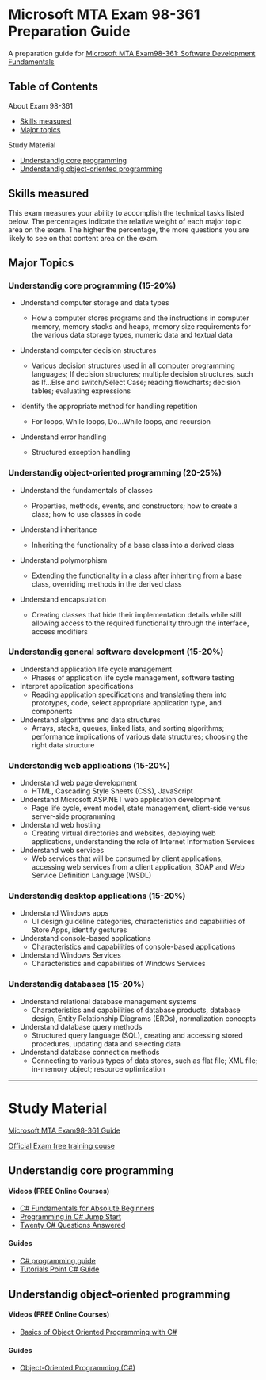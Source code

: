 # Microsoft MTA Exam 98-361 Preparation Guide
A preparation guide for [Microsoft MTA Exam98-361: Software Development Fundamentals](https://www.microsoft.com/en-us/learning/exam-98-361.aspx)


## Table of Contents
About Exam 98-361
* [Skills measured](#skills-measured)
* [Major topics](#major-topics)

Study Material
* [Understandig core programming](#understandig-core-programming)
* [Understandig object-oriented programming](#understandig-object-oriented-programming)


## Skills measured

This exam measures your ability to accomplish the technical tasks listed below. The percentages indicate the relative weight of each major topic area on the exam. The higher the percentage, the more questions you are likely to see on that content area on the exam. 

## Major Topics

### Understandig core programming (15-20%)

- Understand computer storage and data types
  * How a computer stores programs and the instructions in computer memory, memory stacks and heaps, memory size requirements for the various data storage types, numeric data and textual data

- Understand computer decision structures
  * Various decision structures used in all computer programming languages; If decision structures; multiple decision structures, such as If…Else and switch/Select Case; reading flowcharts; decision tables; evaluating expressions

- Identify the appropriate method for handling repetition
  * For loops, While loops, Do...While loops, and recursion

- Understand error handling
  * Structured exception handling

### Understandig object-oriented programming (20-25%)

- Understand the fundamentals of classes
  * Properties, methods, events, and constructors; how to create a class; how to use classes in code

- Understand inheritance
  * Inheriting the functionality of a base class into a derived class

- Understand polymorphism
  * Extending the functionality in a class after inheriting from a base class, overriding methods in the derived class

- Understand encapsulation
  * Creating classes that hide their implementation details while still allowing access to the required functionality through the interface, access modifiers
  
 ### Understandig general software development (15-20%)
  
- Understand application life cycle management
  * Phases of application life cycle management, software testing
- Interpret application specifications
  * Reading application specifications and translating them into prototypes, code, select appropriate application type, and components
- Understand algorithms and data structures
  * Arrays, stacks, queues, linked lists, and sorting algorithms; performance implications of various data structures; choosing the right data structure

### Understandig web applications (15-20%)

- Understand web page development
  * HTML, Cascading Style Sheets (CSS), JavaScript
- Understand Microsoft ASP.NET web application development
  * Page life cycle, event model, state management, client-side versus server-side programming
- Understand web hosting
  * Creating virtual directories and websites, deploying web applications, understanding the role of Internet Information Services
- Understand web services
  * Web services that will be consumed by client applications, accessing web services from a client application, SOAP and Web Service Definition Language (WSDL)
  
### Understandig desktop applications (15-20%)

- Understand Windows apps
  * UI design guideline categories, characteristics and capabilities of Store Apps, identify gestures
- Understand console-based applications
  * Characteristics and capabilities of console-based applications
- Understand Windows Services
  * Characteristics and capabilities of Windows Services
  
### Understandig databases (15-20%)

- Understand relational database management systems
  * Characteristics and capabilities of database products, database design, Entity Relationship Diagrams (ERDs), normalization concepts
- Understand database query methods
  * Structured query language (SQL), creating and accessing stored procedures, updating data and selecting data
- Understand database connection methods
  * Connecting to various types of data stores, such as flat file; XML file; in-memory object; resource optimization
 
 ---
  
# Study Material

[Microsoft MTA Exam98-361 Guide](Downloads/Microsoft-MTA-Exam-98-361-%20Official-Guide.pdf)

[Official Exam free training couse](https://mva.microsoft.com/en-US/training-courses/software-development-fundamentals-8248?l=xiawPHKy_5104984382)

## Understandig core programming

#### Videos (FREE Online Courses)

* [C# Fundamentals for Absolute Beginners](https://mva.microsoft.com/en-US/training-courses/c-fundamentals-for-absolute-beginners-16169)
* [Programming in C# Jump Start](https://mva.microsoft.com/en-US/training-courses/programming-in-c-jump-start-14254)
* [Twenty C# Questions Answered](https://mva.microsoft.com/en-US/training-courses/twenty-c-questions-answered-8298)

#### Guides
* [C# programming guide](https://docs.microsoft.com/en-us/dotnet/csharp/programming-guide/index)
* [Tutorials Point C# Guide](https://www.tutorialspoint.com/csharp/index.htm)

## Understandig object-oriented programming

#### Videos (FREE Online Courses)
* [Basics of Object Oriented Programming with C#](https://www.udemy.com/basics-of-object-oriented-programming-with-csharp/)

#### Guides
* [Object-Oriented Programming (C#)](https://docs.microsoft.com/en-us/dotnet/csharp/programming-guide/concepts/object-oriented-programming)

